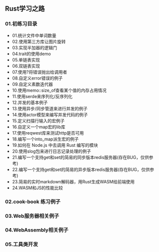 ## Rust学习之路

### 01.初练习目录

 - 01.统计文件中单词数量
 - 02.使用第三方库让图片旋转
 - 03.实现半加器的逻辑门
 - 04.trait的使用demo
 - 05.单链表实现
 - 06.双链表实现
 - 07.使用?将错误抛出给调用者
 - 08.自定义error错误的例子
 - 09.自定义素数迭代器
 - 10.使用memo::size_of查看某个值的内存占用情况
 - 11.使用serde来序列化/反序列化
 - 12.并发的基本例子
 - 13.使用异步/同步管道来进行并发的例子
 - 14.使用actor模型来编写并发代码的例子
 - 15.定义扫描行输入的宏例子
 - 16.自定义一个map宏的lib库
 - 17.使用reqwest库来测试http是否可用
 - 18.编写一个into_map派生宏的例子
 - 19.如何在 Node.js 中去调用 Rust 编写的模块
 - 20.使用slog包来进行日志记录处理的例子
 - 21.编写一个支持get和set的简易的同步版本redis服务器(存在BUG，仅供参考)
 - 22.编写一个支持get和set的简易的异步版本redis服务器(存在BUG，仅供参考)
 - 23.简易的实时markdown解码器，用Rust生成WASM给前端使用
 - 24.WASM和JS的性能比较

### 02.cook-book 练习例子

### 03.Web服务器相关例子

### 04.WebAssembly相关例子

### 05.工具类开发
